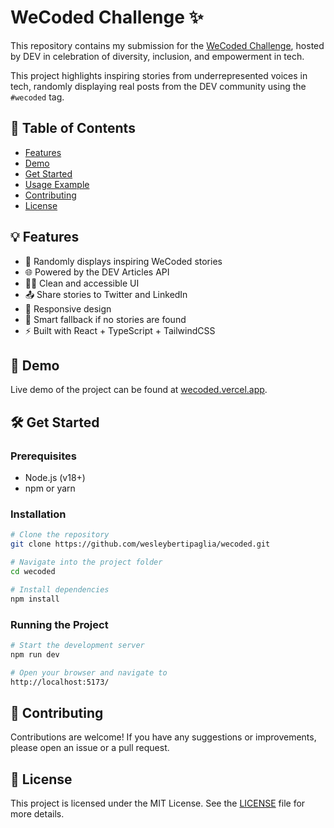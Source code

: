 # WeCoded Challenge ✨

This repository contains my submission for the [WeCoded Challenge](https://dev.to/challenges/wecoded), hosted by DEV in celebration of diversity, inclusion, and empowerment in tech.

This project highlights inspiring stories from underrepresented voices in tech, randomly displaying real posts from the DEV community using the `#wecoded` tag.

## 📌 Table of Contents

- [Features](#features)
- [Demo](#demo)
- [Get Started](#get-started)
- [Usage Example](#usage-example)
- [Contributing](#contributing)
- [License](#license)

## 💡 Features

- 🔄 Randomly displays inspiring WeCoded stories
- 🌐 Powered by the DEV Articles API
- 🧑‍🎨 Clean and accessible UI
- 📤 Share stories to Twitter and LinkedIn
- 📱 Responsive design
- 🔁 Smart fallback if no stories are found
- ⚡ Built with React + TypeScript + TailwindCSS

## 🚀 Demo

Live demo of the project can be found at [wecoded.vercel.app](https://wecoded.vercel.app/).

## 🛠 Get Started

### Prerequisites

- Node.js (v18+)
- npm or yarn

### Installation

```bash
# Clone the repository
git clone https://github.com/wesleybertipaglia/wecoded.git

# Navigate into the project folder
cd wecoded

# Install dependencies
npm install
```

### Running the Project

```bash
# Start the development server
npm run dev

# Open your browser and navigate to
http://localhost:5173/
```

## 🤝 Contributing

Contributions are welcome! If you have any suggestions or improvements, please open an issue or a pull request.

## 📄 License

This project is licensed under the MIT License. See the [LICENSE](LICENSE) file for more details.
